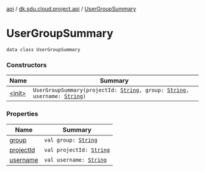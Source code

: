 [api](../../index.md) / [dk.sdu.cloud.project.api](../index.md) / [UserGroupSummary](./index.md)

# UserGroupSummary

`data class UserGroupSummary`

### Constructors

| Name | Summary |
|---|---|
| [&lt;init&gt;](-init-.md) | `UserGroupSummary(projectId: `[`String`](https://kotlinlang.org/api/latest/jvm/stdlib/kotlin/-string/index.html)`, group: `[`String`](https://kotlinlang.org/api/latest/jvm/stdlib/kotlin/-string/index.html)`, username: `[`String`](https://kotlinlang.org/api/latest/jvm/stdlib/kotlin/-string/index.html)`)` |

### Properties

| Name | Summary |
|---|---|
| [group](group.md) | `val group: `[`String`](https://kotlinlang.org/api/latest/jvm/stdlib/kotlin/-string/index.html) |
| [projectId](project-id.md) | `val projectId: `[`String`](https://kotlinlang.org/api/latest/jvm/stdlib/kotlin/-string/index.html) |
| [username](username.md) | `val username: `[`String`](https://kotlinlang.org/api/latest/jvm/stdlib/kotlin/-string/index.html) |
